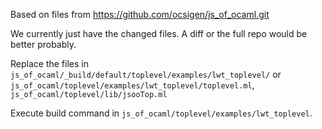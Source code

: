 Based on files from https://github.com/ocsigen/js_of_ocaml.git

We currently just have the changed files.
A diff or the full repo would be better probably.

Replace the files in `js_of_ocaml/_build/default/toplevel/examples/lwt_toplevel/`
or `js_of_ocaml/toplevel/examples/lwt_toplevel/toplevel.ml`, `js_of_ocaml/toplevel/lib/jsooTop.ml`

Execute build command in `js_of_ocaml/toplevel/examples/lwt_toplevel`.